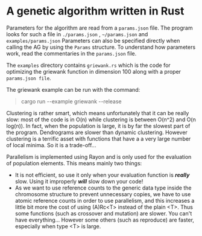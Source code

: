 # A genetic algorithm written in Rust

Parameters for the algorithm are read from a ```params.json``` file. The program looks for such a file in ```./params.json``` , ```~/params.json``` and ```examples/params.json```
Parameters can also be specified directly when calling the AG by using the ```Params``` structure. To understand how parameters work, read the commentaries in the ```params.json``` file.

The ```examples``` directory contains ```griewank.rs``` which is the code for optimizing the griewank function in dimension 100 along with a proper ```params.json file```.

The griewank example can be run with the command:
>cargo run --example griewank --release

Clustering is rather smart, which means unfortunately that it can be really slow: most of the code is in O(n) while clustering is between O(n^2) and O(n log(n)). In fact, when the population is large, it is by far the slowest part of the program. Dendrograms are slower than dynamic clustering. However clustering is a terrific asset with functions that have a a very large number of local minima. So it is a trade-off...

Parallelism is implemented using Rayon and is only used for the evaluation of population elements. This means mainly two things:
- It is not efficient, so use it only when your evaluation function is ***really*** slow. Using it improperly ***will*** slow down your code!
- As we want to use reference counts to the generic data type inside the chromosome structure to prevent unnecessary copies, we have to use atomic reference counts in order to use parallelism, and this increases a little bit more the cost of using (A)Rc\<T\> instead of the plain \<T\>. Thus some functions (such as crossover and mutation) are slower. You can't have everything... However some others (such as reproduce) are faster, especially when type \<T\> is large. 
